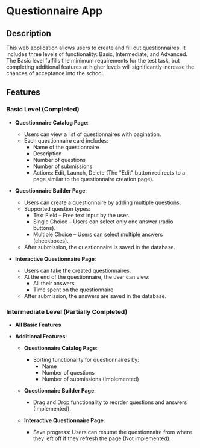 # Questionnaire App

## Description

This web application allows users to create and fill out questionnaires. It includes three levels of functionality: Basic, Intermediate, and Advanced. The Basic level fulfills the minimum requirements for the test task, but completing additional features at higher levels will significantly increase the chances of acceptance into the school.

## Features

### Basic Level (Completed)

- **Questionnaire Catalog Page**:

  - Users can view a list of questionnaires with pagination.
  - Each questionnaire card includes:
    - Name of the questionnaire
    - Description
    - Number of questions
    - Number of submissions
    - Actions: Edit, Launch, Delete (The "Edit" button redirects to a page similar to the questionnaire creation page).

- **Questionnaire Builder Page**:

  - Users can create a questionnaire by adding multiple questions.
  - Supported question types:
    - Text Field – Free text input by the user.
    - Single Choice – Users can select only one answer (radio buttons).
    - Multiple Choice – Users can select multiple answers (checkboxes).
  - After submission, the questionnaire is saved in the database.

- **Interactive Questionnaire Page**:
  - Users can take the created questionnaires.
  - At the end of the questionnaire, the user can view:
    - All their answers
    - Time spent on the questionnaire
  - After submission, the answers are saved in the database.

### Intermediate Level (Partially Completed)

- **All Basic Features**
- **Additional Features**:

  - **Questionnaire Catalog Page**:

    - Sorting functionality for questionnaires by:
      - Name
      - Number of questions
      - Number of submissions (Implemented)

  - **Questionnaire Builder Page**:

    - Drag and Drop functionality to reorder questions and answers (Implemented).

  - **Interactive Questionnaire Page**:
    - Save progress: Users can resume the questionnaire from where they left off if they refresh the page (Not implemented).

